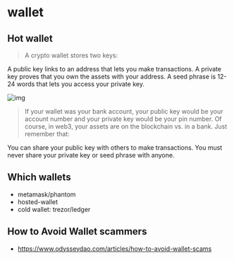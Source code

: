 # wallet


## Hot wallet

> A crypto wallet stores two keys:

A public key links to an address that lets you make transactions.
A private key proves that you own the assets with your address.
A seed phrase is 12-24 words that lets you access your private key.

![img](https://global-uploads.webflow.com/617702c73410810254ccd237/619ea997469a1944145da642_Wallet%20artifacts.png)

> If your wallet was your bank account, your public key would be your account number and your private key would be your pin number. Of course, in web3, your assets are on the blockchain vs. in a bank. Just remember that:

You can share your public key with others to make transactions.
You must never share your private key or seed phrase with anyone.


## Which wallets

- metamask/phantom
- hosted-wallet
- cold wallet: trezor/ledger

## How to Avoid Wallet scammers

- https://www.odysseydao.com/articles/how-to-avoid-wallet-scams

